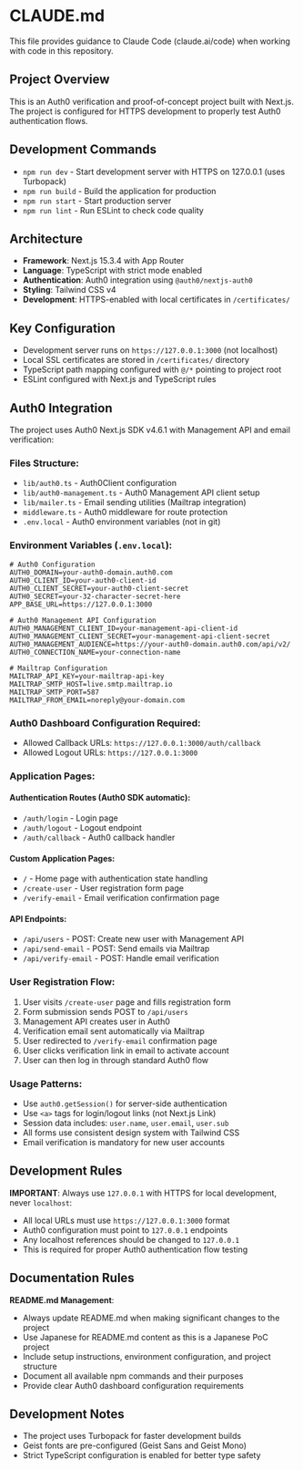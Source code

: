 # CLAUDE.md

This file provides guidance to Claude Code (claude.ai/code) when working with code in this repository.

## Project Overview

This is an Auth0 verification and proof-of-concept project built with Next.js. The project is configured for HTTPS development to properly test Auth0 authentication flows.

## Development Commands

- `npm run dev` - Start development server with HTTPS on 127.0.0.1 (uses Turbopack)
- `npm run build` - Build the application for production
- `npm run start` - Start production server
- `npm run lint` - Run ESLint to check code quality

## Architecture

- **Framework**: Next.js 15.3.4 with App Router
- **Language**: TypeScript with strict mode enabled
- **Authentication**: Auth0 integration using `@auth0/nextjs-auth0`
- **Styling**: Tailwind CSS v4
- **Development**: HTTPS-enabled with local certificates in `/certificates/`

## Key Configuration

- Development server runs on `https://127.0.0.1:3000` (not localhost)
- Local SSL certificates are stored in `/certificates/` directory
- TypeScript path mapping configured with `@/*` pointing to project root
- ESLint configured with Next.js and TypeScript rules

## Auth0 Integration

The project uses Auth0 Next.js SDK v4.6.1 with Management API and email verification:

### Files Structure:
- `lib/auth0.ts` - Auth0Client configuration
- `lib/auth0-management.ts` - Auth0 Management API client setup
- `lib/mailer.ts` - Email sending utilities (Mailtrap integration)
- `middleware.ts` - Auth0 middleware for route protection
- `.env.local` - Auth0 environment variables (not in git)

### Environment Variables (`.env.local`):
```
# Auth0 Configuration
AUTH0_DOMAIN=your-auth0-domain.auth0.com
AUTH0_CLIENT_ID=your-auth0-client-id
AUTH0_CLIENT_SECRET=your-auth0-client-secret
AUTH0_SECRET=your-32-character-secret-here
APP_BASE_URL=https://127.0.0.1:3000

# Auth0 Management API Configuration
AUTH0_MANAGEMENT_CLIENT_ID=your-management-api-client-id
AUTH0_MANAGEMENT_CLIENT_SECRET=your-management-api-client-secret
AUTH0_MANAGEMENT_AUDIENCE=https://your-auth0-domain.auth0.com/api/v2/
AUTH0_CONNECTION_NAME=your-connection-name

# Mailtrap Configuration
MAILTRAP_API_KEY=your-mailtrap-api-key
MAILTRAP_SMTP_HOST=live.smtp.mailtrap.io
MAILTRAP_SMTP_PORT=587
MAILTRAP_FROM_EMAIL=noreply@your-domain.com
```

### Auth0 Dashboard Configuration Required:
- Allowed Callback URLs: `https://127.0.0.1:3000/auth/callback`
- Allowed Logout URLs: `https://127.0.0.1:3000`

### Application Pages:

#### Authentication Routes (Auth0 SDK automatic):
- `/auth/login` - Login page
- `/auth/logout` - Logout endpoint
- `/auth/callback` - Auth0 callback handler

#### Custom Application Pages:
- `/` - Home page with authentication state handling
- `/create-user` - User registration form page
- `/verify-email` - Email verification confirmation page

#### API Endpoints:
- `/api/users` - POST: Create new user with Management API
- `/api/send-email` - POST: Send emails via Mailtrap
- `/api/verify-email` - POST: Handle email verification

### User Registration Flow:
1. User visits `/create-user` page and fills registration form
2. Form submission sends POST to `/api/users`
3. Management API creates user in Auth0
4. Verification email sent automatically via Mailtrap
5. User redirected to `/verify-email` confirmation page
6. User clicks verification link in email to activate account
7. User can then log in through standard Auth0 flow

### Usage Patterns:
- Use `auth0.getSession()` for server-side authentication
- Use `<a>` tags for login/logout links (not Next.js Link)
- Session data includes: `user.name`, `user.email`, `user.sub`
- All forms use consistent design system with Tailwind CSS
- Email verification is mandatory for new user accounts

## Development Rules

**IMPORTANT**: Always use `127.0.0.1` with HTTPS for local development, never `localhost`:
- All local URLs must use `https://127.0.0.1:3000` format
- Auth0 configuration must point to `127.0.0.1` endpoints
- Any localhost references should be changed to `127.0.0.1`
- This is required for proper Auth0 authentication flow testing

## Documentation Rules

**README.md Management**:
- Always update README.md when making significant changes to the project
- Use Japanese for README.md content as this is a Japanese PoC project
- Include setup instructions, environment configuration, and project structure
- Document all available npm commands and their purposes
- Provide clear Auth0 dashboard configuration requirements

## Development Notes

- The project uses Turbopack for faster development builds
- Geist fonts are pre-configured (Geist Sans and Geist Mono)
- Strict TypeScript configuration is enabled for better type safety